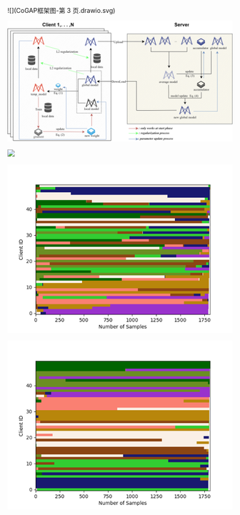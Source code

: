 ![](CoGAP框架图-第 3 页.drawio.svg)





![](Readme.assets/CoGAP框架图svg.svg)

![](OCT_Class/CoGAP_Pic/CoGAP.svg)

![](Readme.assets/res-17183508190744.png)

![](Readme.assets/res-17183508854808.png)
